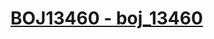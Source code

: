# [BOJ13460 - boj_13460](https://www.acmicpc.net/problem/13460)
<!--tags: bfs, graph, impl, simulation, traversal-->
